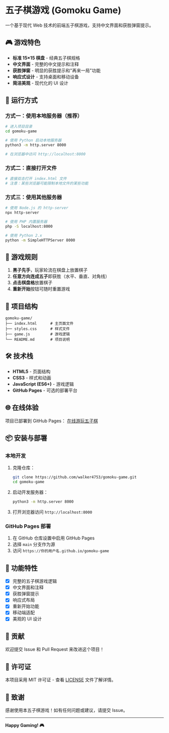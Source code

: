 # 五子棋游戏 (Gomoku Game)

一个基于现代 Web 技术的前端五子棋游戏，支持中文界面和获胜弹窗提示。

## 🎮 游戏特色

- **标准 15×15 棋盘** - 经典五子棋规格
- **中文界面** - 完整的中文提示和注释
- **获胜弹窗** - 明显的获胜提示和"再来一局"功能
- **响应式设计** - 支持桌面和移动设备
- **简洁美观** - 现代化的 UI 设计

## 🚀 运行方式

### 方式一：使用本地服务器（推荐）

```bash
# 进入项目目录
cd gomoku-game

# 使用 Python 启动本地服务器
python3 -m http.server 8000

# 在浏览器中访问 http://localhost:8000
```

### 方式二：直接打开文件

```bash
# 直接双击打开 index.html 文件
# 注意：某些浏览器可能限制本地文件的某些功能
```

### 方式三：使用其他服务器

```bash
# 使用 Node.js 的 http-server
npx http-server

# 使用 PHP 内置服务器
php -S localhost:8000

# 使用 Python 2.x
python -m SimpleHTTPServer 8000
```

## 🎯 游戏规则

1. **黑子先手**，玩家轮流在棋盘上放置棋子
2. **任意方向连成五子**即获胜（水平、垂直、对角线）
3. **点击棋盘格**放置棋子
4. **重新开始**按钮可随时重置游戏

## 📁 项目结构

```
gomoku-game/
├── index.html      # 主页面文件
├── styles.css      # 样式文件
├── game.js         # 游戏逻辑
└── README.md       # 项目说明
```

## 🛠️ 技术栈

- **HTML5** - 页面结构
- **CSS3** - 样式和动画
- **JavaScript (ES6+)** - 游戏逻辑
- **GitHub Pages** - 可选的部署平台

## 🌐 在线体验

项目已部署到 GitHub Pages：
[在线游玩五子棋](https://walker4753.github.io/gomoku-game/)

## 📦 安装与部署

### 本地开发

1. 克隆仓库：
   ```bash
   git clone https://github.com/walker4753/gomoku-game.git
   cd gomoku-game
   ```

2. 启动开发服务器：
   ```bash
   python3 -m http.server 8000
   ```

3. 打开浏览器访问 `http://localhost:8000`

### GitHub Pages 部署

1. 在 GitHub 仓库设置中启用 GitHub Pages
2. 选择 `main` 分支作为源
3. 访问 `https://你的用户名.github.io/gomoku-game`

## 🎨 功能特性

- [x] 完整的五子棋游戏逻辑
- [x] 中文界面和注释
- [x] 获胜弹窗提示
- [x] 响应式布局
- [x] 重新开始功能
- [x] 移动端适配
- [x] 美观的 UI 设计

## 🤝 贡献

欢迎提交 Issue 和 Pull Request 来改进这个项目！

## 📄 许可证

本项目采用 MIT 许可证 - 查看 [LICENSE](LICENSE) 文件了解详情。

## 🙏 致谢

感谢使用本五子棋游戏！如有任何问题或建议，请提交 Issue。

---

**Happy Gaming! 🎮**
